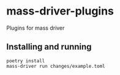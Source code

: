 # mass-driver-plugins

Plugins for mass driver

## Installing and running 

```shell
poetry install
mass-driver run changes/example.toml
```